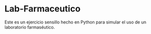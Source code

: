 # Lab-Farmaceutico
Este es un ejercicio sensillo hecho en Python para simular el uso de un laboratorio farmaséutico. 
